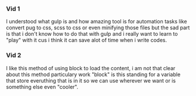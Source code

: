 ### Vid 1

I understood what gulp is and how amazing tool is for automation tasks like convert pug to css, scss to css or even minifying those files but the sad part is that i don't know how to do that with gulp and i really want to learn to "play" with it cus i think it can save alot of time when i write codes.

### Vid 2

I like this method of using block to load the content, i am not that clear about this method particulary work "block" is this standing for a variable that store everuthing that is in it so we can use wherever we want or is something else even "cooler".